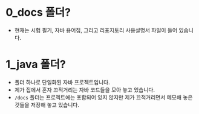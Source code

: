 # 0_docs 폴더?

- 현재는 시험 필기, 자바 용어집, 그리고 리포지토리 사용설명서 파일이 들어 있습니다.

# 1_java 폴더?

- 폴더 하나로 단일화된 자바 프로젝트입니다.
- 제가 집에서 혼자 끄적거리는 자바 코드들을 모아 놓고 있습니다.
- `/docs` 폴더는 프로젝트에는 포함되어 있지 않지만 제가 끄적거리면서 메모해 놓은 것들을 저장해 놓고 있습니다.